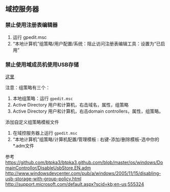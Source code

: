 ## 域控服务器
### 禁止使用注册表编辑器
1.  运行 gpedit.msc  
2.  “本地计算机”组策略/用户配置/系统：阻止访问注册表编辑工具：设置为“已启用”  

### 禁止使用域成员机使用USB存储
[这里]()

注意：组策略有三个：  
1.  本地组策略：运行 `gpedit.msc`  
2.  Active Directory 用户和计算机，右击域名，属性，组策略  
3.  Active Directory 用户和计算机，右击domain controllers，属性，组策略。  

添加自定义组策略模板文件
1.  在域控服务器上运行 `gpedit.msc`  
2.  “本地计算机”组策略/计算机配置/管理模板 : 右键-添加/删除模板-选中你的*.adm文件  



参考
https://github.com/btpka3/btpka3.github.com/blob/master/os/windows/DomainControllor/DisableUsbStore.EN.adm  
http://www.windowsdevcenter.com/pub/a/windows/2005/11/15/disabling-usb-storage-with-group-policy.html  
http://support.microsoft.com/default.aspx?scid=kb;en-us;555324  
